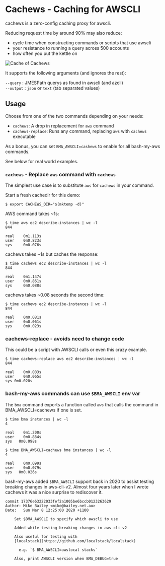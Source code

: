# Cachews - Caching for AWSCLI

cachews is a zero-config caching proxy for awscli.

Reducing request time by around 90% may also reduce:

- cycle time when constructing commands or scripts that use awscli
- your resistance to running a query across 500 accounts
- how often you put the kettle on

![Cache of Cachews](images/cachews.png)

It supports the following arguments (and ignores the rest):

  `--query`   : JMESPath querys as found in awscli (and azcli)  
  `--output`  : `json` or `text` (tab separated values)

## Usage

Choose from one of the two commands depending on your needs:

- `cachews`: A drop in replacement for `aws` command
- `cachews-replace`: Runs any command, replacing `aws` with `cachews` executable

As a bonus, you can set `BMA_AWSCLI=cashews` to enable for all bash-my-aws commands.

See below for real world examples.

### `cachews` - Replace `aws` command with `cachews`

The simplest use case is to substitute `aws` for `cachews` in your command.

Start a fresh cachedir for this demo:

```shell
$ export CACHEWS_DIR="$(mktemp -d)"
```

AWS command takes ~1s:

```shell
$ time aws ec2 describe-instances | wc -l
844

real	0m1.113s
user	0m0.823s
sys	    0m0.076s
```

cachews takes ~1s but caches the response:

```shell
$ time cachews ec2 describe-instances | wc -l
844

real	0m1.147s
user	0m0.861s
sys	    0m0.088s
```

cachews takes ~0.08 seconds the second time:

```shell
$ time cachews ec2 describe-instances | wc -l
844

real	0m0.081s
user	0m0.061s
sys	    0m0.023s
```

### cachews-replace - avoids need to change code

This could be a script with AWSCLI calls or even this crazy example.

```shell
$ time cachews-replace aws ec2 describe-instances | wc -l
844

real	0m0.083s
user	0m0.065s
sys	0m0.020s
```

### bash-my-aws commands can use `$BMA_AWSCLI` env var

The `bma` command exports a function called `aws` that calls the
command in BMA_AWSCLI=cachews if one is set.

```shell
$ time bma instances | wc -l
4

real	0m1.200s
user	0m0.834s
sys	  0m0.098s
```

```shell
$ time BMA_AWSCLI=cachews bma instances | wc -l
4

real	0m0.099s
user	0m0.079s
sys	  0m0.026s
```

bash-my-aws added `$BMA_AWSCLI` support back in 2020 to assist testing breaking
changes in aws-cli-v2. Almost four years later when I wrote cachews it was a
nice surprise to rediscover it.

```
commit 17376e63222033fef2a1005be6bccb0123263629
Author: Mike Bailey <mike@bailey.net.au>
Date:   Sun Mar 8 12:25:00 2020 +1100

    Set $BMA_AWSCLI to specify which awscli to use
    
    Added while testing breaking changes in aws-cli-v2
    
    Also useful for testing with
    [localstack](https://github.com/localstack/localstack)
    
      e.g. `$ BMA_AWSCLI=awslocal stacks`
    
    Also, print AWSCLI version when BMA_DEBUG=true
```
